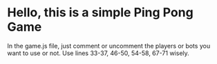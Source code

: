 # Hello, this is a simple Ping Pong Game

In the game.js file, just comment or uncomment the players or bots you want to use or not.
Use lines 33-37, 46-50, 54-58, 67-71 wisely.